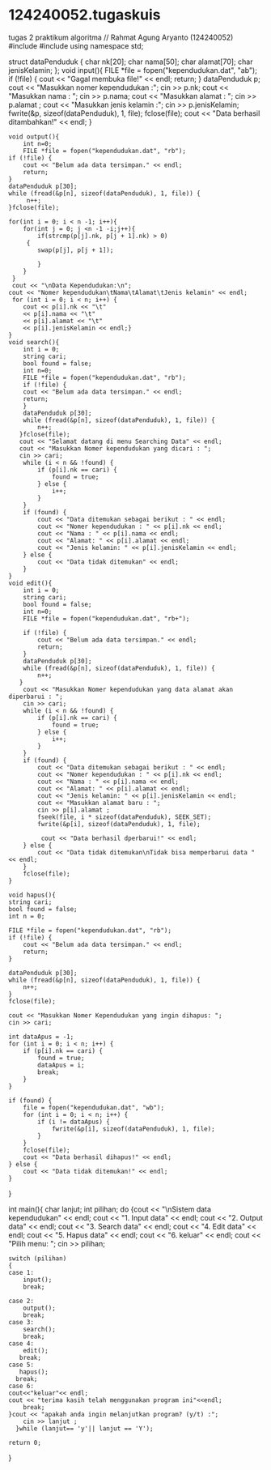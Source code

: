 # 124240052.tugaskuis
tugas 2 praktikum algoritma
// Rahmat Agung Aryanto (124240052)
#include <iostream>
#include <cstring>
using namespace std;

struct dataPenduduk {
    char nk[20];
    char nama[50];
    char alamat[70];
    char jenisKelamin;
}; 
void input(){
    FILE *file = fopen("kependudukan.dat", "ab");
    if (!file) {
        cout << "Gagal membuka file!" << endl;
        return;
    }
    dataPenduduk p;
    cout << "Masukkan nomer kependudukan :";
    cin >> p.nk;
    cout << "Masukkan nama : ";
    cin >> p.nama;
    cout << "Masukkan alamat : ";
    cin >> p.alamat ;
    cout << "Masukkan jenis kelamin :";
    cin >> p.jenisKelamin;
    fwrite(&p, sizeof(dataPenduduk), 1, file);
    fclose(file);
    cout << "Data berhasil ditambahkan!" << endl;
}

    void output(){
        int n=0;
        FILE *file = fopen("kependudukan.dat", "rb");
    if (!file) {
        cout << "Belum ada data tersimpan." << endl;
        return;
    }
    dataPenduduk p[30];
    while (fread(&p[n], sizeof(dataPenduduk), 1, file)) {
         n++;
    }fclose(file);
     
    for(int i = 0; i < n -1; i++){
        for(int j = 0; j <n -1 -i;j++){
            if(strcmp(p[j].nk, p[j + 1].nk) > 0)
         {
            swap(p[j], p[j + 1]);
             
            }
        }
     }
     cout << "\nData Kependudukan:\n";
    cout << "Nomer kependudukan\tNama\tAlamat\tJenis kelamin" << endl;
     for (int i = 0; i < n; i++) {
        cout << p[i].nk << "\t"
        << p[i].nama << "\t"
        << p[i].alamat << "\t"
        << p[i].jenisKelamin << endl;}
    }
    void search(){
        int i = 0;
        string cari;
        bool found = false; 
        int n=0;
        FILE *file = fopen("kependudukan.dat", "rb");
        if (!file) {
        cout << "Belum ada data tersimpan." << endl;
        return;
        }
        dataPenduduk p[30];
        while (fread(&p[n], sizeof(dataPenduduk), 1, file)) {
            n++;
       }fclose(file);
       cout << "Selamat datang di menu Searching Data" << endl;
       cout << "Masukkan Nomer kependudukan yang dicari : ";
       cin >> cari;
        while (i < n && !found) {
            if (p[i].nk == cari) {
                found = true;
            } else {
                i++;
            }
        }
        if (found) {
            cout << "Data ditemukan sebagai berikut : " << endl;
            cout << "Nomer kependudukan : " << p[i].nk << endl;
            cout << "Nama : " << p[i].nama << endl;
            cout << "Alamat: " << p[i].alamat << endl;
            cout << "Jenis kelamin: " << p[i].jenisKelamin << endl;
        } else {
            cout << "Data tidak ditemukan" << endl;
        }
    }
    void edit(){
        int i = 0;
        string cari;
        bool found = false; 
        int n=0;
        FILE *file = fopen("kependudukan.dat", "rb+");
        
        if (!file) {
            cout << "Belum ada data tersimpan." << endl;
            return;
        }
        dataPenduduk p[30];
        while (fread(&p[n], sizeof(dataPenduduk), 1, file)) {
            n++;
       }
        cout << "Masukkan Nomer kependudukan yang data alamat akan diperbarui : ";
        cin >> cari;
        while (i < n && !found) {
            if (p[i].nk == cari) {
                found = true;
            } else {
                i++;
            }
        }
        if (found) {
            cout << "Data ditemukan sebagai berikut : " << endl;
            cout << "Nomer kependudukan : " << p[i].nk << endl;
            cout << "Nama : " << p[i].nama << endl;
            cout << "Alamat: " << p[i].alamat << endl;
            cout << "Jenis kelamin: " << p[i].jenisKelamin << endl;
            cout << "Masukkan alamat baru : ";
            cin >> p[i].alamat ;
            fseek(file, i * sizeof(dataPenduduk), SEEK_SET);
            fwrite(&p[i], sizeof(dataPenduduk), 1, file);
            
             cout << "Data berhasil dperbarui!" << endl;
        } else {
            cout << "Data tidak ditemukan\nTidak bisa memperbarui data " << endl;
        }
        fclose(file);
    }

    void hapus(){
    string cari;
    bool found = false;
    int n = 0;

    FILE *file = fopen("kependudukan.dat", "rb");
    if (!file) {
        cout << "Belum ada data tersimpan." << endl;
        return;
    }

    dataPenduduk p[30];
    while (fread(&p[n], sizeof(dataPenduduk), 1, file)) {
        n++;
    }
    fclose(file);

    cout << "Masukkan Nomer Kependudukan yang ingin dihapus: ";
    cin >> cari;

    int dataApus = -1;
    for (int i = 0; i < n; i++) {
        if (p[i].nk == cari) {
            found = true;
            dataApus = i;
            break;
        }
    }

    if (found) {
        file = fopen("kependudukan.dat", "wb");
        for (int i = 0; i < n; i++) {
            if (i != dataApus) {
                fwrite(&p[i], sizeof(dataPenduduk), 1, file);
            }
        }
        fclose(file);
        cout << "Data berhasil dihapus!" << endl;
    } else {
        cout << "Data tidak ditemukan!" << endl;
    }
}
    


int main(){
    char lanjut;
    int pilihan;
    do {cout << "\nSistem data kependudukan" << endl;
        cout << "1. Input data" << endl;
        cout << "2. Output data" << endl;
        cout << "3. Search data" << endl;
        cout << "4. Edit data" << endl;
        cout << "5. Hapus data" << endl;
        cout << "6. keluar" << endl;
        cout << "Pilih menu: ";
        cin >> pilihan; 

    switch (pilihan)
    {
    case 1:
        input();
        break;
    
    case 2:
        output();
        break;
    case 3:
        search();
        break;
    case 4:
        edit();
       break;
    case 5:
       hapus();
      break;
    case 6:
    cout<<"keluar"<< endl;
    cout << "terima kasih telah menggunakan program ini"<<endl;
        break;
    }cout << "apakah anda ingin melanjutkan program? (y/t) :";
        cin >> lanjut ;
      }while (lanjut== 'y'|| lanjut == 'Y');

    return 0;
}
